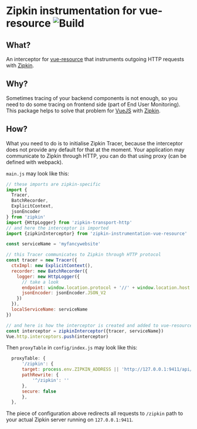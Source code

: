 # Zipkin instrumentation for vue-resource ![Build](https://travis-ci.org/elgris/zipkin-instrumentation-vue-resource.svg?branch=master)

## What? 

An interceptor for [vue-resource](https://github.com/pagekit/vue-resource) that instruments outgoing HTTP requests with [Zipkin](https://github.com/openzipkin/zipkin).

## Why?

Sometimes tracing of your backend components is not enough, so you need to do some tracing on frontend side (part of End User Monitoring). This package helps to solve that problem for [VueJS](https://vuejs.org/) with [Zipkin](https://github.com/openzipkin/zipkin).

## How?

What you need to do is to initialise Zipkin Tracer, because the interceptor does not provide any default for that at the moment. Your application may communicate to Zipkin through HTTP, you can do that using proxy (can be defined with webpack). 

`main.js`  may look like this:

```js
// these imports are zipkin-specific
import {
  Tracer,
  BatchRecorder,
  ExplicitContext,
  jsonEncoder
} from 'zipkin'
import {HttpLogger} from 'zipkin-transport-http'
// and here the interceptor is imported
import {zipkinInterceptor} from 'zipkin-instrumentation-vue-resource'

const serviceName = 'myfancywebsite'

// this Tracer communicates to Zipkin through HTTP protocol
const tracer = new Tracer({
  ctxImpl: new ExplicitContext(),
  recorder: new BatchRecorder({
    logger: new HttpLogger({
      // take a look
      endpoint: window.location.protocol + '//' + window.location.host + '/zipkin',
      jsonEncoder: jsonEncoder.JSON_V2
    })
  }),
  localServiceName: serviceName
})

// and here is how the interceptor is created and added to vue-resource's chain
const interceptor = zipkinInterceptor({tracer, serviceName})
Vue.http.interceptors.push(interceptor)
```

Then `proxyTable` in `config/index.js` may look like this:
```js
  proxyTable: {
      '/zipkin': {
      target: process.env.ZIPKIN_ADDRESS || 'http://127.0.0.1:9411/api/v2/spans',
      pathRewrite: {
          '^/zipkin': ''
      },
      secure: false
      },      
  },
```

The piece of configuration above redirects all requests to `/zipkin` path to your actual Zipkin server running on `127.0.0.1:9411`.